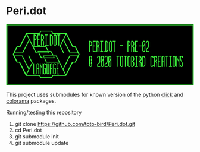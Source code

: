 # Peri.dot

![Peri.dot Logo](logo.png)

This project uses submodules for known version of the python [click](https://click.palletsprojects.com/en/7.x/) and [colorama](https://pypi.org/project/colorama/) packages.

Running/testing this repository

1. git clone https://github.com/toto-bird/Peri.dot.git
2. cd Peri.dot
3. git submodule init
4. git submodule update
